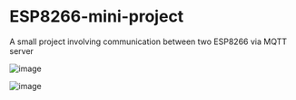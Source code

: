 # ESP8266-mini-project
A small project involving communication between two ESP8266 via MQTT server

![image](https://github.com/user-attachments/assets/760ac7c1-e5fd-4eb9-b962-854d22f3a817)

![image](https://github.com/user-attachments/assets/46f34b99-6fc1-4eea-826e-fa8b77eb47bb)


